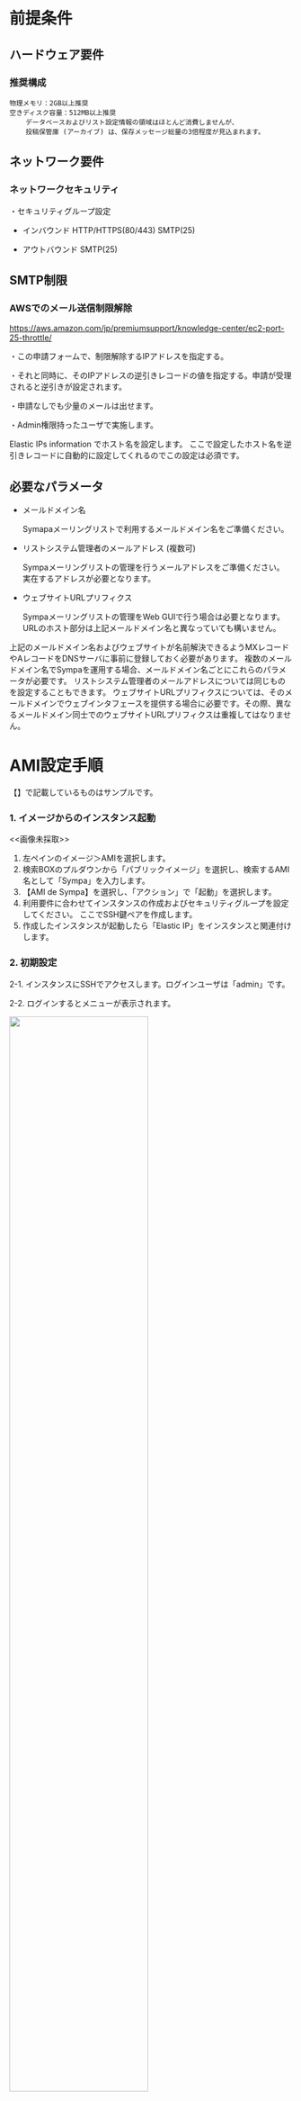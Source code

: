 前提条件
========

## ハードウェア要件

### 推奨構成

    物理メモリ：2GB以上推奨
    空きディスク容量：512MB以上推奨
        データベースおよびリスト設定情報の領域はほとんど消費しませんが、
        投稿保管庫 (アーカイブ) は、保存メッセージ総量の3倍程度が見込まれます。

## ネットワーク要件

### ネットワークセキュリティ

・セキュリティグループ設定
 - インバウンド
   HTTP/HTTPS(80/443)
   SMTP(25)

 - アウトバウンド
   SMTP(25)


## SMTP制限

### AWSでのメール送信制限解除
https://aws.amazon.com/jp/premiumsupport/knowledge-center/ec2-port-25-throttle/

・この申請フォームで、制限解除するIPアドレスを指定する。

・それと同時に、そのIPアドレスの逆引きレコードの値を指定する。申請が受理されると逆引きが設定されます。

・申請なしでも少量のメールは出せます。

・Admin権限持ったユーザで実施します。

Elastic IPs information でホスト名を設定します。
ここで設定したホスト名を逆引きレコードに自動的に設定してくれるのでこの設定は必須です。

## 必要なパラメータ

  * メールドメイン名

    Symapaメーリングリストで利用するメールドメイン名をご準備ください。

  * リストシステム管理者のメールアドレス (複数可)

    Sympaメーリングリストの管理を行うメールアドレスをご準備ください。
    実在するアドレスが必要となります。

  * ウェブサイトURLプリフィクス

    Sympaメーリングリストの管理をWeb GUIで行う場合は必要となります。
    URLのホスト部分は上記メールドメイン名と異なっていても構いません。
    
    
上記のメールドメイン名およびウェブサイトが名前解決できるようMXレコードやAレコードをDNSサーバに事前に登録しておく必要があります。
複数のメールドメイン名でSympaを運用する場合、メールドメイン名ごとにこれらのパラメータが必要です。
リストシステム管理者のメールアドレスについては同じものを設定することもできます。
ウェブサイトURLプリフィクスについては、そのメールドメインでウェブインタフェースを提供する場合に必要です。その際、異なるメールドメイン同士でのウェブサイトURLプリフィクスは重複してはなりません。

AMI設定手順
===========
【】で記載しているものはサンプルです。

### 1. イメージからのインスタンス起動

<<画像未採取>>

  1. 左ペインのイメージ＞AMIを選択します。
  2. 検索BOXのプルダウンから「パブリックイメージ」を選択し、検索するAMI名として「Sympa」を入力します。
  3. 【AMI de Sympa】を選択し、「アクション」で「起動」を選択します。
  4.  利用要件に合わせてインスタンスの作成およびセキュリティグループを設定してください。
      ここでSSH鍵ペアを作成します。
  5.  作成したインスタンスが起動したら「Elastic IP」をインスタンスと関連付けします。
  
  
  

### 2. 初期設定

 2-1. インスタンスにSSHでアクセスします。ログインユーザは「admin」です。

 2-2. ログインするとメニューが表示されます。

<img src="images/2-2.JPG" width="70%">

     「(Re)configure Sympa」を選択します。「1」を入力し、Enterキーを押します。

以後、Postfixの基本設定を行います。

 2-3. Postfix Configuration
 
<img src="images/2-3-1.png" width="70%">

     「OK」を選択、Enterキーを押します。

<img src="images/2-3-2.png" width="70%">

     通常は「Internet Site」、「Internet with smarthost」のいずれかを選択します。

--------------------------------------------------------------------------------------------------

 2-4. System mail name

<img src="images/2-4.png" width="70%">

     Postfixが使用するメールドメイン名の初期値を設定します。
     これは「必要なパラメータ」で決めたメールドメイン名と同じでも、
     異なっていてもかまいません。
     
     設定例【amidesympa.example.org】

     入力後「OK」を選択、Enterキーを押します。
     
--------------------------------------------------------------------------------------------------

 2-5. Root and postmaster mail recipient

<img src="images/2-5.png" width="70%">

     実在するメールアドレスを設定します。
     設定例【test@example.jp】

     入力後「OK」を選択、Enterキーを押します。
     

--------------------------------------------------------------------------------------------------

 2-6. Other destinations to accept mail for

<img src="images/2-6.png" width="70%">

     特に設定すべきものがなければ、変更しなくてもかまいません。
     「blank for none」と表示されますが、空白とした場合は、
     デフォルト設定となります。

     入力後「OK」を選択、Enterキーを押します。

--------------------------------------------------------------------------------------------------

 2-7. Force synchronous updates on mail queue?

<img src="images/2-7.png" width="70%">

     特に理由がないかぎり変更不要です。
     【No】

     選択後、Enterキーを押します。

--------------------------------------------------------------------------------------------------

 2-8. Local networks

<img src="images/2-8.png" width="70%">

     メッセージの中継を受けるネットワークブロックを設定します。
     
     設定例【127.0.0.0/8 [::ffff:127.0.0.0]/104 [::1]/128】 ※デフォルト値

     入力後「OK」を選択、Enterキーを押します。

--------------------------------------------------------------------------------------------------

 2-9.  Mailbox size limit (bytes)

<img src="images/2-9.png" width="70%">

     特に理由がないかぎり変更不要です。
     【0】(無制限)

     入力後「OK」を選択、Enterキーを押します。

--------------------------------------------------------------------------------------------------

 2-10. Local address extension character

<img src="images/2-10.png" width="70%">

     「+」のままにしておかなければなりません。
     【+】

     「OK」を選択、Enterキーを押します。

--------------------------------------------------------------------------------------------------

 2-11. Internet protocols to use

<img src="images/2-11.png" width="70%">

     適切なものを選択します。
     設定例【all】

     「OK」を選択、Enterキーを押します。

--------------------------------------------------------------------------------------------------

  3. 続いてSympaの初期設定を行います。

 3-1. Sympa hostname

<img src="images/3-1-1.png" width="70%">

     「OK」を選択、Enterキーを押します。

<img src="images/3-1-2.png" width="70%">

      Sympaのホスト名を入力します。
      これは「必要なパラメータ」で決めたメールドメイン名を設定します。
      設定例【amidesympa.example.org】

     「OK」を選択、Enterキーを押します。

--------------------------------------------------------------------------------------------------

 3-2. Listmaster email address(es)

<img src="images/3-2.png" width="70%">

     これは「必要なパラメータ」で決めたリストシステム管理者のメールアドレスを設定します。
     設定例【test@example.jp】

     「OK」を選択、Enterキーを押します。

--------------------------------------------------------------------------------------------------

 3-3. Reinstall database for sympa?

<img src="images/3-3-1.png" width="70%">

     「OK」を選択、Enterキーを押します。

<img src="images/3-3-2.png" width="70%">

      初回は必ず「Yes」を選択します。
     【Yes】

     「OK」を選択、Enterキーを押します。

--------------------------------------------------------------------------------------------------

 3-4. Database type to be used by sympa

<img src="images/3-4-1.png" width="70%">

     「OK」を選択、Enterキーを押します。

<img src="images/3-4-2.png" width="70%">

     使用するデータベースを選択します。「mysql」を推奨します。以後は「mysql」を選択した手順を記載します。
     「SQLite」を選択した場合は設定後、手順3-11にスキップします。
     【mysql】

     「OK」を選択、Enterキーを押します。

     以後、データベースの詳細設定と作成が行われます。

--------------------------------------------------------------------------------------------------
 3-5. Connection method for MySQL database of sympa

<img src="images/3-5.png" width="70%">

      Unix socket
      TCP/IP
      
     設定例【Unix Socket】

     「OK」を選択、Enterキーを押します。

--------------------------------------------------------------------------------------------------

 3-6. MySQL database name for sympa

<img src="images/3-6.png" width="70%">

     設定例【sympa】

     「OK」を選択、Enterキーを押します。

--------------------------------------------------------------------------------------------------

 3-7. MySQL username for sympa

<img src="images/3-7-1.png" width="70%">

     「OK」を選択、Enterキーを押します。

<img src="images/3-7-2.png" width="70%">
     
     設定例【sympa@localhost】
     
     「OK」を選択、Enterキーを押します。

--------------------------------------------------------------------------------------------------

 3-8. MySQL application password for sympa

<img src="images/3-8.png" width="70%">
     
     任意のパスワードを設定してください
     【●●●●●】

     「OK」を選択、Enterキーを押します。

--------------------------------------------------------------------------------------------------

 3-9. Password confirmation

<img src="images/3-9.png" width="70%">
     
     前項で設定したパスワードを再入力します。
     【●●●●●】

     「OK」を選択、Enterキーを押します。

--------------------------------------------------------------------------------------------------

 3-10. Name of the database's administrative user

<img src="images/3-10.png" width="70%">

     
     設定例【root】

     「OK」を選択、Enterキーを押します。

--------------------------------------------------------------------------------------------------

 3-11. URL to access WWSympa

<img src="images/3-11.png" width="70%">
    
     これは「必要なパラメータ」で決めたウェブサイトURLプリフィクスを設定します。
     設定例【http://amidesympa.example.org/wws】

     「OK」を選択、Enterキーを押します。

--------------------------------------------------------------------------------------------------

 3-12. Which Web Server(s) are you running?

<img src="images/3-12.png" width="70%">
     
     私用するWeb Serverを選択します。Apache2を推奨します。
      設定例【Apache2】

     「OK」を選択、Enterキーを押します。

--------------------------------------------------------------------------------------------------

 3-13. Do you want the sympa SOAP server to be used?

<img src="images/3-13.png" width="70%">

     【No】

     「OK」を選択、Enterキーを押します。

--------------------------------------------------------------------------------------------------

 3-14. Should sympanewaliases-wrapper be setuid root?

<img src="images/3-14.png" width="70%">

     「Yes」を選択します。
     ※このオプションは将来廃止予定ですが、現状では「Yes」を選択しないと正しく動作しません。
     【Yes】

     「OK」を選択、Enterキーを押します。

--------------------------------------------------------------------------------------------------

 3-15. Should the web archives and the bounce directory be removed?

<img src="images/3-15.png" width="70%">
     
     【No】

     「OK」を選択、Enterキーを押します。

--------------------------------------------------------------------------------------------------

  ★. 初期設定が完了するとメニューに戻ります。

--------------------------------------------------------------------------------------------------

 3-15. postfix手動設定(myhostname)
 
<img src="images/2-2.png" width="70%">

     「Launch shell」を選択します。「9」を入力し、Enterキーを押します。

<img src="images/4-1.png" width="70%">

     プロンプトが表示されたら下記コマンドにてrootにスイッチします。
     
     $ sudo su -
     
     下記コマンドにてmyhostnameの設定を変更します。
     
     # postconf myhostname=xxxxxxxxxx
     
     xxxxxxxxは「3-1. Sympa hostname」で設定したホスト名を入力します。

     postfixをreloadします。
     
     # systemctl reload postfix

--------------------------------------------------------------------------------------------------

  4. 続いてSympaのWeb管理画面から操作を行います。

 4-1. Webブラウザから「手順2-5」で設定したURLにアクセスします。

<img src="images/4-1.png" width="70%">

     【http://amidesympa.example.org/wws】
     
     ようこそ画面が表示されることを確認します。

--------------------------------------------------------------------------------------------------

 4-2. 右上のログインボタンをクリックし、ログイン画面に遷移します。

<img src="images/4-2.png" width="70%">
     
     画面下の【まだログインしたことがない】を選択します。

--------------------------------------------------------------------------------------------------

 4-3. あなたのメールアドレス

![図27]

     3-2. Listmaster email address(es) で入力したメーリングリスト管理者のメールアドレスを入力し、
     「初期パスワードの取り寄せ」ボタンをクリックします。

--------------------------------------------------------------------------------------------------

 4-4. メーリングリスト管理者宛てに初期パスワードが届きます。

<img src="images/4-4.png" width="70%">

     ※画像はサンプルです。
     
     URLをクリックしてパスワード設定画面に遷移します。

--------------------------------------------------------------------------------------------------

 4-5. メーリングリスト管理者のパスワードを設定します。

<img src="images/4-5.png" width="70%">


--------------------------------------------------------------------------------------------------
XXXXX下記は試せてません・・・XXXXX


### メールドメインの追加

メーリングリストサービスで使用するメールドメインの設定を行います。

複数のメールドメインを使う場合、本節の手順をメールドメイン毎に繰り返します。

  1. 「2」をタイプし、Enterキーを押します。

     ![図1](005.png)

     次のものを入力します。

       * メールドメイン名。
       * リストシステム管理者のメールアドレス。
       * ウェブインタフェースのURLプリフィクス (あれば)。

     入力を確認し、「y」をタイプしてEnterを押します。

### その他の操作

  * 詳細な設定変更については、メニューで「9」を選択してシェルを起動します。

  * 接続を切断するには、メニューで「0」を選択します。
